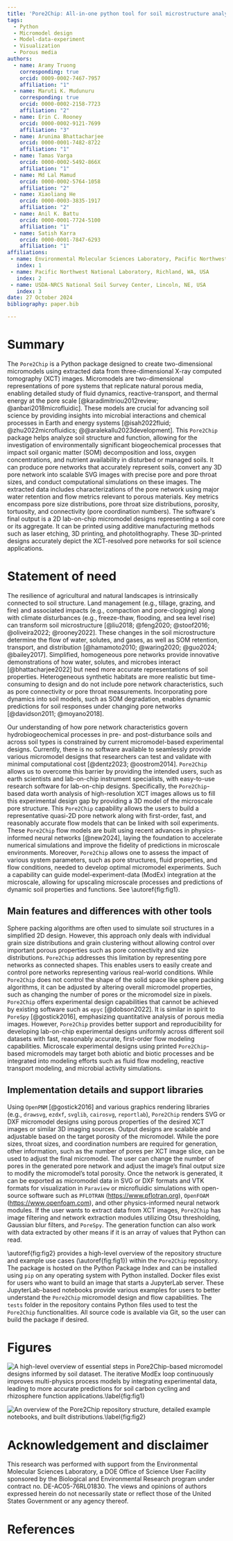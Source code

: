 ```yaml
---
title: 'Pore2Chip: All-in-one python tool for soil microstructure analysis and micromodel design'
tags:
  - Python
  - Micromodel design
  - Model-data-experiment
  - Visualization
  - Porous media
authors:
  - name: Aramy Truong
    corresponding: true
    orcid: 0009-0002-7467-7957
    affiliation: "1"
  - name: Maruti K. Mudunuru
    corresponding: true
    orcid: 0000-0002-2158-7723
    affiliation: "2"
  - name: Erin C. Rooney
    orcid: 0000-0002-9121-7699
    affiliation: "3"
  - name: Arunima Bhattacharjee
    orcid: 0000-0001-7482-8722
    affiliation: "1"
  - name: Tamas Varga
    orcid: 0000-0002-5492-866X
    affiliation: "1"
  - name: Md Lal Mamud
    orcid: 0000-0002-5764-1058
    affiliation: "2"
  - name: Xiaoliang He
    orcid: 0000-0003-3835-1917
    affiliation: "2"
  - name: Anil K. Battu
    orcid: 0000-0001-7724-5100
    affiliation: "1"
  - name: Satish Karra
    orcid: 0000-0001-7847-6293
    affiliation: "1"
affiliations:
 - name: Environmental Molecular Sciences Laboratory, Pacific Northwest National Laboratory, Richland, WA, USA
   index: 1
 - name: Pacific Northwest National Laboratory, Richland, WA, USA
   index: 2
 - name: USDA-NRCS National Soil Survey Center, Lincoln, NE, USA
   index: 3
date: 27 October 2024
bibliography: paper.bib

---
```


# Summary

The `Pore2Chip` is a Python package designed to create two-dimensional micromodels using extracted data from three-dimensional X-ray computed tomography (XCT) images. 
Micromodels are two-dimensional representations of pore systems that replicate natural porous media, enabling detailed study of fluid dynamics, reactive-transport, and thermal energy at the pore scale [@karadimitriou2012review; @anbari2018microfluidic]. 
These models are crucial for advancing soil science by providing insights into microbial interactions and chemical processes in Earth and energy systems [@isah2022fluid; @zhu2022microfluidics; @@aralekallu2023development].
This `Pore2Chip` package helps analyze soil structure and function, allowing for the investigation of environmentally significant biogeochemical processes that impact soil organic matter (SOM) decomposition and loss, oxygen concentrations, and nutrient availability in disturbed or managed soils.
It can produce pore networks that accurately represent soils, convert any 3D pore network into scalable SVG images with precise pore and pore throat sizes, and conduct computational simulations on these images. 
The extracted data includes characterizations of the pore network using major water retention and flow metrics relevant to porous materials. 
Key metrics encompass pore size distributions, pore throat size distributions, porosity, tortuosity, and connectivity (pore coordination numbers).
The software's final output is a 2D lab-on-chip micromodel designs representing a soil core or its aggregate. It can be printed using additive manufacturing methods such as laser etching, 3D printing, and photolithography. 
These 3D-printed designs accurately depict the XCT-resolved pore networks for soil science applications.

# Statement of need

The resilience of agricultural and natural landscapes is intrinsically connected to soil structure. 
Land management (e.g., tillage, grazing, and fire) and associated impacts (e.g., compaction and pore-clogging) along with climate disturbances (e.g., freeze-thaw, flooding, and sea level rise) can transform soil microstructure [@liu2018; @feng2020; @stoof2016; @oliveira2022; @rooney2022]. 
These changes in the soil microstructure determine the flow of water, solutes, and gases, as well as SOM retention, transport, and distribution [@hamamoto2010; @waring2020; @guo2024; @bailey2017]. 
Simplified, homogeneous pore networks provide innovative demonstrations of how water, solutes, and microbes interact [@bhattacharjee2022] but need more accurate representations of soil properties. 
Heterogeneous synthetic habitats are more realistic but time-consuming to design and do not include pore network characteristics, such as pore connectivity or pore throat measurements. 
Incorporating pore dynamics into soil models, such as SOM degradation, enables dynamic predictions for soil responses under changing pore networks [@davidson2011; @moyano2018].

Our understanding of how pore network characteristics govern hydrobiogeochemical processes in pre- and post-disturbance soils and across soil types is constrained by current micromodel-based experimental designs. Currently, there is no software available to seamlessly provide various micromodel designs that researchers can test and validate with minimal computational cost [@dentz2023; @oostrom2014]. 
`Pore2Chip` allows us to overcome this barrier by providing the intended users, such as earth scientists and lab-on-chip instrument specialists, with easy-to-use research software for lab-on-chip designs. 
Specifically, the `Pore2Chip`-based data worth analysis of high-resolution XCT images allows us to fill this experimental design gap by providing a 3D model of the microscale pore structure. 
This `Pore2Chip` capability allows the users to build a representative quasi-2D pore network along with first-order, fast, and reasonably accurate flow models that can be linked with soil experiments. 
These `Pore2Chip` flow models are built using recent advances in physics-informed neural networks [@new2024], laying the foundation to accelerate numerical simulations and improve the fidelity of predictions in microscale environments. 
Moreover, `Pore2Chip` allows one to assess the impact of various system parameters, such as pore structures, fluid properties, and flow conditions, needed to develop optimal micromodel experiments. 
Such a capability can guide model-experiment-data (ModEx) integration at the microscale, allowing for upscaling microscale processes and predictions of dynamic soil properties and functions. 
See \autoref{fig:fig1}.

## Main features and differences with other tools

Sphere packing algorithms are often used to simulate soil structures in a simplified 2D design. 
However, this approach only deals with individual grain size distributions and grain clustering without allowing control over important porous properties such as pore connectivity and size distributions. 
`Pore2Chip` addresses this limitation by representing pore networks as connected shapes. 
This enables users to easily create and control pore networks representing various real-world conditions. 
While `Pore2Chip` does not control the shape of the solid space like sphere packing algorithms, it can be adjusted by altering overall micromodel properties, such as changing the number of pores or the micromodel size in pixels. 
`Pore2Chip` offers experimental design capabilities that cannot be achieved by existing software such as `epyc` [@dobson2022]. 
It is similar in spirit to `PoreSpy` [@gostick2016], emphasizing quantitative analysis of porous media images. 
However, `Pore2Chip` provides better support and reproducibility for developing lab-on-chip experimental designs uniformly across different soil datasets with fast, reasonably accurate, first-order flow modeling capabilities. 
Microscale experimental designs using printed `Pore2Chip`-based micromodels may target both abiotic and biotic processes and be integrated into modeling efforts such as fluid flow modeling, reactive transport modeling, and microbial activity simulations.

## Implementation details and support libraries

Using `OpenPNM` [@gostick2016] and various graphics rendering libraries (e.g., `drawsvg`, `ezdxf`, `svglib`, `cairosvg`, `reportlab`), `Pore2Chip` renders SVG or DXF micromodel designs using porous properties of the desired XCT images or similar 3D imaging sources. 
Output designs are scalable and adjustable based on the target porosity of the micromodel. 
While the pore sizes, throat sizes, and coordination numbers are required for generation, other information, such as the number of pores per XCT image slice, can be used to adjust the final micromodel. 
The user can change the number of pores in the generated pore network and adjust the image’s final output size to modify the micromodel’s total porosity. 
Once the network is generated, it can be exported as micromodel data in SVG or DXF formats and VTK formats for visualization in `Paraview` or microfluidic simulations with open-source software such as `PFLOTRAN` (<https://www.pflotran.org>), `OpenFOAM` (<https://www.openfoam.com>), and other physics-informed neural network modules.
If the user wants to extract data from XCT images, `Pore2Chip` has image filtering and network extraction modules utilizing Otsu thresholding, Gaussian blur filters, and `PoreSpy`. 
The generation function can also work with data extracted by other means if it is an array of values that Python can read.

\autoref{fig:fig2} provides a high-level overview of the repository structure and example use cases (\autoref{fig:fig1}) within the `Pore2Chip` repository. 
The package is hosted on the Python Package Index and can be installed using `pip` on any operating system with Python installed.
Docker files exist for users who want to build an image that starts a JupyterLab server. 
These JupyterLab-based notebooks provide various examples for users to better understand the `Pore2Chip` micromodel design and flow capabilities. 
The `tests` folder in the repository contains Python files used to test the `Pore2Chip` functionalities. 
All source code is available via Git, so the user can build the package if desired.

# Figures

![A high-level overview of essential steps in Pore2Chip-based micromodel designs informed by soil dataset. The iterative ModEx loop continuously improves multi-physics process models by integrating experimental data, leading to more accurate predictions for soil carbon cycling and rhizosphere function applications.\label{fig:fig1}](figures/2_ModEx_Loop_SoilChip.jpg)

![An overview of the Pore2Chip repository structure, detailed example notebooks, and built distributions.\label{fig:fig2}](figures/3_Workflow.png)

# Acknowledgement and disclaimer

This research was performed with support from the Environmental Molecular Sciences Laboratory, a DOE Office of Science User Facility sponsored by the Biological and Environmental Research program under contract no. DE-AC05-76RL01830. 
The views and opinions of authors expressed herein do not necessarily state or reflect those of the United States Government or any agency thereof. 

# References
